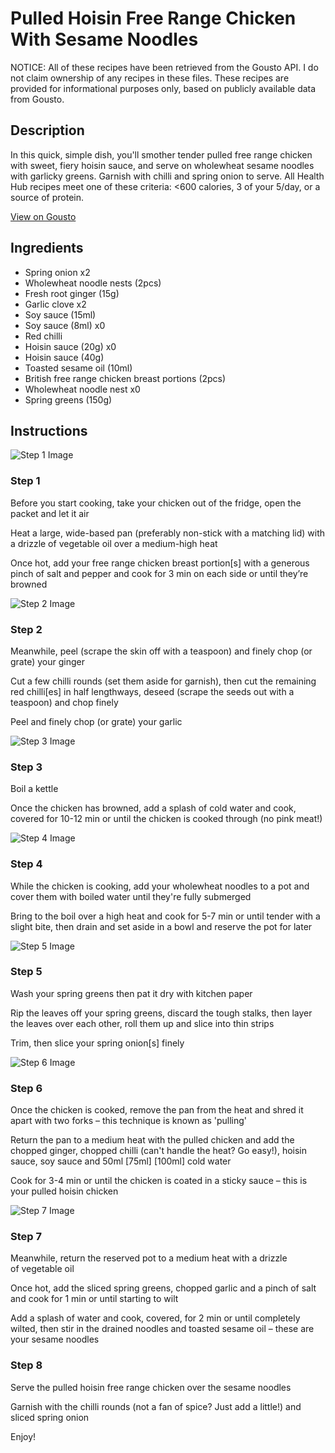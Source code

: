# Pulled Hoisin Free Range Chicken With Sesame Noodles

NOTICE: All of these recipes have been retrieved from the Gousto API. I do not claim ownership of any recipes in these files. These recipes are provided for informational purposes only, based on publicly available data from Gousto.

## Description

In this quick, simple dish, you'll smother tender pulled free range chicken with sweet, fiery hoisin sauce, and serve on wholewheat sesame noodles with garlicky greens. Garnish with chilli and spring onion to serve. All Health Hub recipes meet one of these criteria: <600 calories, 3 of your 5/day, or a source of protein.

[View on Gousto](https://www.gousto.co.uk/recipes/cookbook/pulled-hoisin-free-range-chicken-with-sesame-noodles)

## Ingredients

- Spring onion x2
- Wholewheat noodle nests (2pcs)
- Fresh root ginger (15g)
- Garlic clove x2
- Soy sauce (15ml)
- Soy sauce (8ml) x0
- Red chilli
- Hoisin sauce (20g) x0
- Hoisin sauce (40g)
- Toasted sesame oil (10ml)
- British free range chicken breast portions (2pcs)
- Wholewheat noodle nest x0
- Spring greens (150g)

## Instructions

![Step 1 Image](https://production-media.gousto.co.uk/cms/recipe-step-image/step-1-1692624851717-x200.jpg)

### Step 1

Before you start cooking, take your chicken out of the fridge, open the packet and let it air

Heat a large, wide-based pan (preferably non-stick with a matching lid) with a drizzle of vegetable oil over a medium-high heat

Once hot, add your free range chicken breast portion[s] with a generous pinch of salt and pepper and cook for 3 min on each side or until they’re browned

![Step 2 Image](https://production-media.gousto.co.uk/cms/recipe-step-image/Step-2-1692624855128-x200.jpg)

### Step 2

Meanwhile, peel (scrape the skin off with a teaspoon) and finely chop (or grate) your ginger

Cut a few chilli rounds (set them aside for garnish), then cut the remaining red chilli[es] in half lengthways, deseed (scrape the seeds out with a teaspoon) and chop finely

Peel and finely chop (or grate) your garlic

![Step 3 Image](https://production-media.gousto.co.uk/cms/recipe-step-image/step-3-1692624858596-x200.jpg)

### Step 3

Boil a kettle

Once the chicken has browned, add a splash of cold water and cook, covered for 10-12 min or until the chicken is cooked through (no pink meat!)

![Step 4 Image](https://production-media.gousto.co.uk/cms/recipe-step-image/Step-4-1692624861361-x200.jpg)

### Step 4

While the chicken is cooking, add your wholewheat noodles to a pot and cover them with boiled water until they're fully submerged

Bring to the boil over a high heat and cook for 5-7 min or until tender with a slight bite, then drain and set aside in a bowl and reserve the pot for later

![Step 5 Image](https://production-media.gousto.co.uk/cms/recipe-step-image/Step-5-1692624864475-x200.jpg)

### Step 5

Wash your spring greens then pat it dry with kitchen paper

Rip the leaves off your spring greens, discard the tough stalks, then layer the leaves over each other, roll them up and slice into thin strips

Trim, then slice your spring onion[s] finely

![Step 6 Image](https://production-media.gousto.co.uk/cms/recipe-step-image/Step-6-1692624867654-x200.jpg)

### Step 6

Once the chicken is cooked, remove the pan from the heat and shred it apart with two forks – this technique is known as 'pulling'

Return the pan to a medium heat with the pulled chicken and add the chopped ginger, chopped chilli (can't handle the heat? Go easy!), hoisin sauce, soy sauce and 50ml<span class="text-purple"> [75ml]</span> <span class="text-danger">[100ml] </span>cold<span class="text-danger"> </span>water

Cook for 3-4 min or until the chicken is coated in a sticky sauce – this is your pulled hoisin chicken

![Step 7 Image](https://production-media.gousto.co.uk/cms/recipe-step-image/Step-7-1692624870720-x200.jpg)

### Step 7

Meanwhile, return the reserved pot to a medium heat with a drizzle of vegetable oil

Once hot, add the sliced spring greens, chopped garlic and a pinch of salt and cook for 1 min or until starting to wilt

Add a splash of water and cook, covered, for 2 min or until completely wilted, then stir in the drained noodles and toasted sesame oil – these are your sesame noodles

### Step 8

Serve the pulled hoisin free range chicken over the sesame noodles

Garnish with the chilli rounds (not a fan of spice? Just add a little!) and sliced spring onion

Enjoy!

